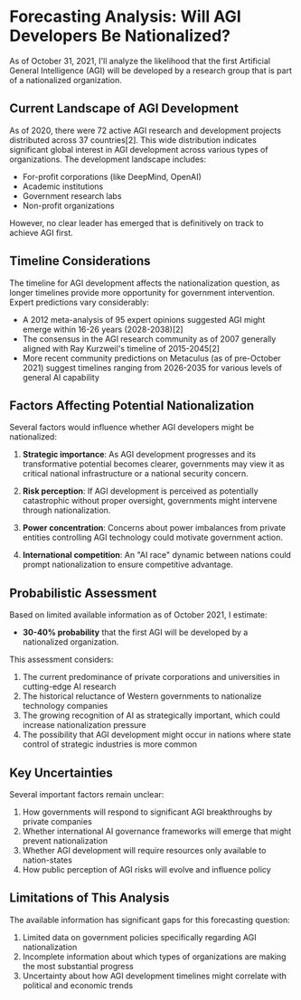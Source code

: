 # Forecasting Analysis: Will AGI Developers Be Nationalized?

As of October 31, 2021, I'll analyze the likelihood that the first Artificial General Intelligence (AGI) will be developed by a research group that is part of a nationalized organization.

## Current Landscape of AGI Development

As of 2020, there were 72 active AGI research and development projects distributed across 37 countries[2]. This wide distribution indicates significant global interest in AGI development across various types of organizations. The development landscape includes:

- For-profit corporations (like DeepMind, OpenAI)
- Academic institutions
- Government research labs
- Non-profit organizations

However, no clear leader has emerged that is definitively on track to achieve AGI first.

## Timeline Considerations

The timeline for AGI development affects the nationalization question, as longer timelines provide more opportunity for government intervention. Expert predictions vary considerably:

- A 2012 meta-analysis of 95 expert opinions suggested AGI might emerge within 16-26 years (2028-2038)[2]
- The consensus in the AGI research community as of 2007 generally aligned with Ray Kurzweil's timeline of 2015-2045[2]
- More recent community predictions on Metaculus (as of pre-October 2021) suggest timelines ranging from 2026-2035 for various levels of general AI capability

## Factors Affecting Potential Nationalization

Several factors would influence whether AGI developers might be nationalized:

1. **Strategic importance**: As AGI development progresses and its transformative potential becomes clearer, governments may view it as critical national infrastructure or a national security concern.

2. **Risk perception**: If AGI development is perceived as potentially catastrophic without proper oversight, governments might intervene through nationalization.

3. **Power concentration**: Concerns about power imbalances from private entities controlling AGI technology could motivate government action.

4. **International competition**: An "AI race" dynamic between nations could prompt nationalization to ensure competitive advantage.

## Probabilistic Assessment

Based on limited available information as of October 2021, I estimate:

- **30-40% probability** that the first AGI will be developed by a nationalized organization.

This assessment considers:

1. The current predominance of private corporations and universities in cutting-edge AI research
2. The historical reluctance of Western governments to nationalize technology companies
3. The growing recognition of AI as strategically important, which could increase nationalization pressure
4. The possibility that AGI development might occur in nations where state control of strategic industries is more common

## Key Uncertainties

Several important factors remain unclear:

1. How governments will respond to significant AGI breakthroughs by private companies
2. Whether international AI governance frameworks will emerge that might prevent nationalization
3. Whether AGI development will require resources only available to nation-states
4. How public perception of AGI risks will evolve and influence policy

## Limitations of This Analysis

The available information has significant gaps for this forecasting question:

1. Limited data on government policies specifically regarding AGI nationalization
2. Incomplete information about which types of organizations are making the most substantial progress
3. Uncertainty about how AGI development timelines might correlate with political and economic trends